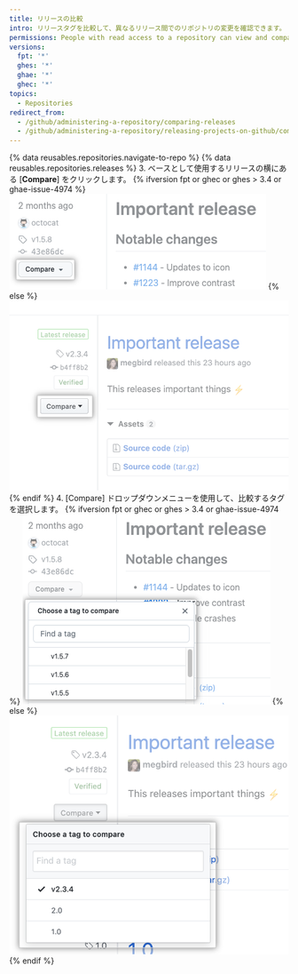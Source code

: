 ```yaml
---
title: リリースの比較
intro: リリースタグを比較して、異なるリリース間でのリポジトリの変更を確認できます。
permissions: People with read access to a repository can view and compare releases.
versions:
  fpt: '*'
  ghes: '*'
  ghae: '*'
  ghec: '*'
topics:
  - Repositories
redirect_from:
  - /github/administering-a-repository/comparing-releases
  - /github/administering-a-repository/releasing-projects-on-github/comparing-releases
---
```


{% data reusables.repositories.navigate-to-repo %}
{% data reusables.repositories.releases %}
3. ベースとして使用するリリースの横にある [**Compare**] をクリックします。
  {% ifversion fpt or ghec or ghes > 3.4 or ghae-issue-4974 %}
  ![リリースタグの比較メニュー](/assets/images/help/releases/refreshed-compare-tags.png)
  {% else %}
  ![リリースタグの比較メニュー](/assets/images/help/releases/compare-tags-menu.png)
  {% endif %}
4. [Compare] ドロップダウンメニューを使用して、比較するタグを選択します。
  {% ifversion fpt or ghec or ghes > 3.4 or ghae-issue-4974 %}
  ![リリースタグの比較メニュー](/assets/images/help/releases/refreshed-compare-tags-menu-options.png)
  {% else %}
  ![リリースタグの比較メニューオプション](/assets/images/help/releases/compare-tags-menu-options.png)
  {% endif %}

